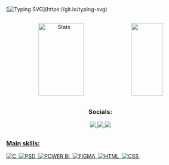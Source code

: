 [![Typing SVG](https://readme-typing-svg.herokuapp.com/?color=EB4450&size=35&center=true&vCenter=true&width=1000&lines=wassup!,+my+name+is+José+Victor+Cruz+Rebouças;21+years+old;computer+engineering+graduate+at+UNIVASF;Juazeiro,+BA,+Brazil;constantly+looking+for+upgrade+my+craft;be+welcome+at+my+journey.)](https://git.io/typing-svg)

##

<div align="center">  
  <img width="49%" height="195px" src="https://github-readme-stats.vercel.app/api?username=jvictordev1&show_icons=true&count_private=true&hide_border=true&title_color=EB4450&icon_color=EB4450&text_color=ffffff&bg_color=0d1117" alt="Stats" /> 
  <img width="41%" height="195px" src="https://github-readme-stats.vercel.app/api/top-langs/?username=jvictordev1&layout=compact&hide_border=true&title_color=EB4450&text_color=ffffff&bg_color=0d1117" />
</div>

##
<div align="center">  
  
  ### Socials:
  <div>
    <a href="https://www.instagram.com/zevcr1/" target="_blank"><img src="https://img.shields.io/badge/-Instagram-%23E4405F?style=for-the-badge&logo=instagram&logoColor=white"</a>
    <a href="https://www.linkedin.com/in/josé-victor-cruz-rebouças-230057256/" target="_blank"><img src="https://img.shields.io/badge/LinkedIn-65A0BC?style=for-the-badge&logo=linkedin&logoColor=white"</a>
    <a href="mailto: josevictorcruzrb@gmail.com" target="_blank"><img src="https://img.shields.io/badge/Gmail-e15a60?style=for-the-badge&logo=gmail&logoColor=white"</a>
  </div>
</div>
 
##
### Main skills:
![C](https://img.shields.io/badge/C-1656E2?style=for-the-badge&logo=c&logoColor=white)&nbsp;
![PSD](https://img.shields.io/badge/Adobe%20Photoshop-6582BC?style=for-the-badge&logo=Adobe%20Photoshop&logoColor=black)&nbsp;
![POWER BI](https://img.shields.io/badge/PowerBI-E2D116?style=for-the-badge&logo=Power%20BI&logoColor=white)&nbsp;
![FIGMA](https://img.shields.io/badge/Figma-F24E1E?style=for-the-badge&logo=figma&logoColor=white)&nbsp;
![HTML](https://img.shields.io/badge/HTML5-CB5100?style=for-the-badge&logo=html5&logoColor=white)&nbsp;
![CSS](https://img.shields.io/badge/CSS3-507D8D?style=for-the-badge&logo=css3&logoColor=white)&nbsp;
